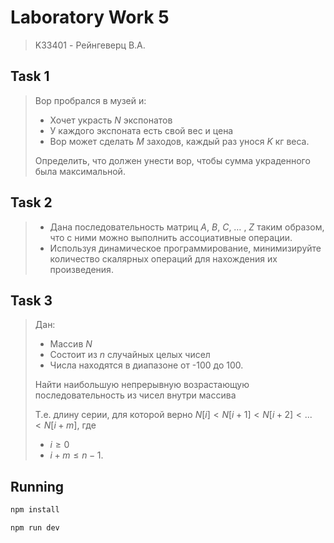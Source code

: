# Laboratory Work 5
> K33401 - Рейнгеверц В.А.


## Task 1
>
> Вор пробрался в музей и: 
> 
> - Хочет украсть $N$ экспонатов
> - У каждого экспоната есть свой вес и цена
> - Вор может сделать $M$ заходов, каждый раз унося $K$ кг веса.
> 
> Определить, что должен унести вор, чтобы сумма украденного была максимальной.


## Task 2
> - Дана последовательность матриц $A$, $B$, $C$, … , $Z$ таким образом, что с ними можно выполнить ассоциативные операции. 
> - Используя динамическое программирование, минимизируйте количество скалярных операций для нахождения их произведения.


## Task 3
> Дан:
> - Массив $N$
> - Cостоит из $n$ случайных целых чисел
> - Числа находятся в диапазоне от -100 до 100. 
>
> Найти наибольшую непрерывную возрастающую последовательность из чисел внутри массива 
> 
> Т.е. длину серии, для которой верно $N[i]<N[i+1]< N[i+2]< \text{...}\ < N[i+m]$, где 
> - $i\ge0$
> - $i+m \le n-1$.

## Running

```bash
npm install
```

```bash
npm run dev
```